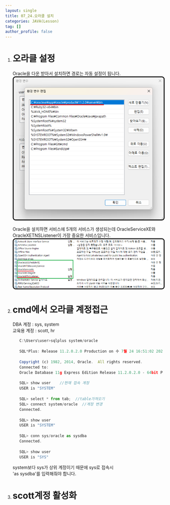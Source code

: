 ```yaml
---
layout: single
title: 07_24.오라클 설치
categories: JAVA(Lesson)
tag: []
author_profile: false
---
```


1. # 오라클 설정
   Oracle을 다운 받아서 설치하면 경로는 자동 설정이 됩니다.   
   <img src="../../../imgs/LESSON/SQL(Lesson)/oracle_path.png" style="border:3px solid black;border-radius:9px;width:800px">   

   Oracle을 설치하면 서비스에 5개의 서비스가 생성되는데 
   OracleServiceXE와 OracleXETNSListener이 가장 중요한 서비스입니다.   
   <img src="../../../imgs/LESSON/SQL(Lesson)/service_oracle.png" style="border:3px solid black;border-radius:9px;width:800px">   

1. # cmd에서 오라클 계정접근

   DBA 계정 : sys, system   
   교육용 계정 : scott, hr   

   ```js
      C:\Users\user>sqlplus system/oracle

      SQL*Plus: Release 11.2.0.2.0 Production on 수 7월 24 16:51:02 2024

      Copyright (c) 1982, 2014, Oracle.  All rights reserved.
      Connected to:
      Oracle Database 11g Express Edition Release 11.2.0.2.0 - 64bit Production

      SQL> show user    //현재 접속 계정
      USER is "SYSTEM"
      
      SQL> select * from tab;  //table가져오기
      SQL> connect system/oracle  //계정 변경
      Connected.
      
      SQL> show user       
      USER is "SYSTEM"
      
      SQL> conn sys/oracle as sysdba
      Connected.
      
      SQL> show user
      USER is "SYS"
   ```   
   system보다 sys가 상위 계정이기 때문에 sys로 접속시   
   'as sysdba'를 입력해줘야 합니다.   

1. # scott계정 활성화
   


   